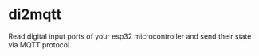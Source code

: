 # di2mqtt
Read digital input ports of your esp32 microcontroller and send their state via MQTT protocol.
